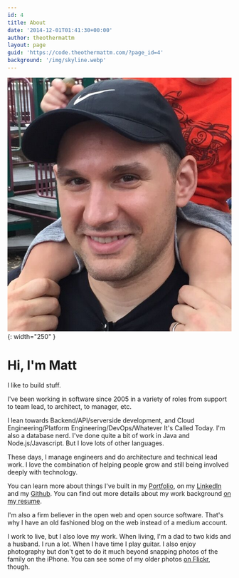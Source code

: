 ```yaml
---
id: 4
title: About
date: '2014-12-01T01:41:30+00:00'
author: theothermattm
layout: page
guid: 'https://code.theothermattm.com/?page_id=4'
background: '/img/skyline.webp'
---
```


![Matt](/img/matt-blackhat.jpg){: width="250" }
# Hi, I'm Matt

I like to build stuff. 

I've been working in software since 2005 in a variety of roles from support to team lead, to architect, to manager, etc.

I lean towards Backend/API/serverside development, and Cloud Engineering/Platform Engineering/DevOps/Whatever It's Called Today. I'm also a database nerd. I've done quite a bit of work in Java and Node.js/Javascript. But I love lots of other languages. 


These days, I manage engineers and do architecture and technical lead work. I love the combination of helping people grow and still being involved deeply with technology.

You can learn more about things I've built in my [Portfolio]('/portfolio'), on my [LinkedIn](https://www.linkedin.com/in/theothermattm/) and my [Github](https://github.com/theothermattm). You can find out more details about my work background [on my resume](/assets/merrill_matthew-resume-external-20240510-manager-redacted.pdf).

I'm also a firm believer in the open web and open source software. That's why I have an old fashioned blog on the web instead of a medium account.


I work to live, but I also love my work. When living, I'm a dad to two kids and a husband. I run a lot. When I have time I play guitar. I also enjoy photography but don't get to do it much beyond snapping photos of the family on the iPhone. You can see some of my older photos [on Flickr](http://flickr.com/theothermattm), though.
